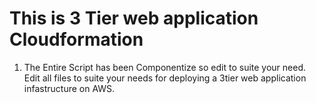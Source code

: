 # This is 3 Tier web application Cloudformation

1. The Entire Script has been Componentize so edit to suite your need.  
Edit all files to suite your needs for deploying a 3tier web application infastructure on AWS. 
